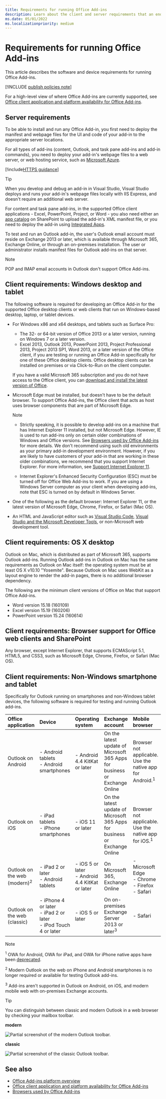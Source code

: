 ```yaml
---
title: Requirements for running Office Add-ins
description: Learn about the client and server requirements that an end user needs to run Office Add-ins.
ms.date: 05/01/2022
ms.localizationpriority: medium
---
```


# Requirements for running Office Add-ins

This article describes the software and device requirements for running Office Add-ins.

[!INCLUDE [publish policies note](../includes/note-publish-policies.md)]

For a high-level view of where Office Add-ins are currently supported, see [Office client application and platform availability for Office Add-ins](/javascript/api/requirement-sets).

## Server requirements

To be able to install and run any Office Add-in, you first need to deploy the manifest and webpage files for the UI and code of your add-in to the appropriate server locations.

For all types of add-ins (content, Outlook, and task pane add-ins and add-in commands), you need to deploy your add-in's webpage files to a web server, or web hosting service, such as [Microsoft Azure](../publish/host-an-office-add-in-on-microsoft-azure.md).

[!include[HTTPS guidance](../includes/https-guidance.md)]

> [!TIP]
> When you develop and debug an add-in in Visual Studio, Visual Studio deploys and runs your add-in's webpage files locally with IIS Express, and doesn't require an additional web server.

For content and task pane add-ins, in the supported Office client applications - Excel, PowerPoint, Project, or Word - you also need either an [app catalog](../publish/publish-task-pane-and-content-add-ins-to-an-add-in-catalog.md) on SharePoint to upload the add-in's XML manifest file, or you need to deploy the add-in using [Integrated Apps](/microsoft-365/admin/manage/test-and-deploy-microsoft-365-apps).

To test and run an Outlook add-in, the user's Outlook email account must reside on Exchange 2013 or later, which is available through Microsoft 365, Exchange Online, or through an on-premises installation. The user or administrator installs manifest files for Outlook add-ins on that server.

> [!NOTE]
> POP and IMAP email accounts in Outlook don't support Office Add-ins.

## Client requirements: Windows desktop and tablet

The following software is required for developing an Office Add-in for the supported Office desktop clients or web clients that run on Windows-based desktop, laptop, or tablet devices.

- For Windows x86 and x64 desktops, and tablets such as Surface Pro:
  - The 32- or 64-bit version of Office 2013 or a later version, running on Windows 7 or a later version.
  - Excel 2013, Outlook 2013, PowerPoint 2013, Project Professional 2013, Project 2013 SP1, Word 2013, or a later version of the Office client, if you are testing or running an Office Add-in specifically for one of these Office desktop clients. Office desktop clients can be installed on premises or via Click-to-Run on the client computer.

  If you have a valid Microsoft 365 subscription and you do not have access to the Office client, you can [download and install the latest version of Office](https://support.microsoft.com/office/4414eaaf-0478-48be-9c42-23adc4716658).

- Microsoft Edge must be installed, but doesn't have to be the default browser. To support Office Add-ins, the Office client that acts as host uses browser components that are part of Microsoft Edge.

  > [!NOTE]
  > - Strictly speaking, it is possible to develop add-ins on a machine that has Internet Explorer 11 installed, but not Microsoft Edge. However, IE is used to run add-ins only on certain older combinations of Windows and Office versions. See [Browsers used by Office Add-ins](browsers-used-by-office-web-add-ins.md) for more details. We don't recommend using such old environments as your primary add-in development environment. However, if you are likely to have customers of your add-in that are working in these older combinations, we recommend that you support Internet Explorer. For more information, see [Support Internet Explorer 11](../develop/support-ie-11.md).
  > 
  > - Internet Explorer's Enhanced Security Configuration (ESC) must be turned off for Office Web Add-ins to work. If you are using a Windows Server computer as your client when developing add-ins, note that ESC is turned on by default in Windows Server.

- One of the following as the default browser: Internet Explorer 11, or the latest version of Microsoft Edge, Chrome, Firefox, or Safari (Mac OS).
- An HTML and JavaScript editor such as [Visual Studio Code](https://code.visualstudio.com/), [Visual Studio and the Microsoft Developer Tools](https://www.visualstudio.com/features/office-tools-vs), or non-Microsoft web development tool.

## Client requirements: OS X desktop

Outlook on Mac, which is distributed as part of Microsoft 365, supports Outlook add-ins. Running Outlook add-ins in Outlook on Mac has the same requirements as Outlook on Mac itself: the operating system must be at least OS X v10.10 "Yosemite". Because Outlook on Mac uses WebKit as a layout engine to render the add-in pages, there is no additional browser dependency.

The following are the minimum client versions of Office on Mac that support Office Add-ins.

- Word version 15.18 (160109)
- Excel version 15.19 (160206)
- PowerPoint version 15.24 (160614)

## Client requirements: Browser support for Office web clients and SharePoint

Any browser, except Internet Explorer, that supports ECMAScript 5.1, HTML5, and CSS3, such as Microsoft Edge, Chrome, Firefox, or Safari (Mac OS).

## Client requirements: Non-Windows smartphone and tablet

Specifically for Outlook running on smartphones and non-Windows tablet devices, the following software is required for testing and running Outlook add-ins.

| Office application | Device | Operating system | Exchange account | Mobile browser |
|:-----|:-----|:-----|:-----|:-----|
|Outlook on Android|- Android tablets<br>- Android smartphones|- Android 4.4 KitKat or later|On the latest update of Microsoft 365 Apps for business or Exchange Online|Browser not applicable. Use the native app for Android.<sup>1</sup>|
|Outlook on iOS|- iPad tablets<br>- iPhone smartphones|- iOS 11 or later|On the latest update of Microsoft 365 Apps for business or Exchange Online|Browser not applicable. Use the native app for iOS.<sup>1</sup>|
|Outlook on the web (modern)<sup>2</sup>|- iPad 2 or later<br>- Android tablets |- iOS 5 or later<br>- Android 4.4 KitKat or later|On Microsoft 365, Exchange Online|- Microsoft Edge<br>- Chrome<br>- Firefox<br>- Safari|
|Outlook on the web (classic)|- iPhone 4 or later<br>- iPad 2 or later<br>- iPod Touch 4 or later|- iOS 5 or later|On on-premises Exchange Server 2013 or later<sup>3</sup>|- Safari|

> [!NOTE]
> <sup>1</sup> OWA for Android, OWA for iPad, and OWA for iPhone native apps have been [deprecated](https://support.microsoft.com/office/076ec122-4576-4900-bc26-937f84d25a4b).
>
> <sup>2</sup> Modern Outlook on the web on iPhone and Android smartphones is no longer required or available for testing Outlook add-ins.
>
> <sup>3</sup> Add-ins aren't supported in Outlook on Android, on iOS, and modern mobile web with on-premises Exchange accounts.

> [!TIP]
> You can distinguish between classic and modern Outlook in a web browser by checking your mailbox toolbar.
>
> **modern**
>
> ![Partial screenshot of the modern Outlook toolbar.](../images/outlook-on-the-web-new-toolbar.png)
>
> **classic**
>
> ![Partial screenshot of the classic Outlook toolbar.](../images/outlook-on-the-web-classic-toolbar.png)

## See also

- [Office Add-ins platform overview](../overview/office-add-ins.md)
- [Office client application and platform availability for Office Add-ins](/javascript/api/requirement-sets)
- [Browsers used by Office Add-ins](browsers-used-by-office-web-add-ins.md)
